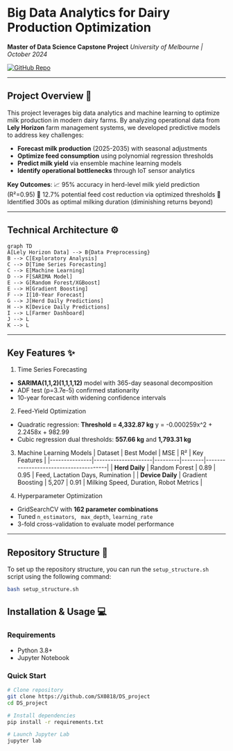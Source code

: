 # Big Data Analytics for Dairy Production Optimization

**Master of Data Science Capstone Project**
*University of Melbourne | October 2024*

[![GitHub Repo](https://img.shields.io/badge/View%20on%20GitHub-Repository-blue?logo=github)](https://github.com/SX0818/DS_project)


---

## Project Overview 🐄

This project leverages big data analytics and machine learning to optimize milk production in modern dairy farms. By analyzing operational data from **Lely Horizon** farm management systems, we developed predictive models to address key challenges:

- **Forecast milk production** (2025-2035) with seasonal adjustments
- **Optimize feed consumption** using polynomial regression thresholds
- **Predict milk yield** via ensemble machine learning models
- **Identify operational bottlenecks** through IoT sensor analytics

**Key Outcomes**:
📈 95% accuracy in herd-level milk yield prediction (R²=0.95)
🌾 12.7% potential feed cost reduction via optimized thresholds
🔄 Identified 300s as optimal milking duration (diminishing returns beyond)

---

## Technical Architecture ⚙️

```mermaid
graph TD
A[Lely Horizon Data] --> B{Data Preprocessing}
B --> C[Exploratory Analysis]
C --> D[Time Series Forecasting]
C --> E[Machine Learning]
D --> F[SARIMA Model]
E --> G[Random Forest/XGBoost]
E --> H[Gradient Boosting]
F --> I[10-Year Forecast]
G --> J[Herd Daily Predictions]
H --> K[Device Daily Predictions]
I --> L[Farmer Dashboard]
J --> L
K --> L
```
---
## Key Features ✨

1. Time Series Forecasting

- **SARIMA(1,1,2)(1,1,1,12)** model with 365-day seasonal decomposition
- ADF test (p=3.7e-5) confirmed stationarity
- 10-year forecast with widening confidence intervals

2. Feed-Yield Optimization

- Quadratic regression: **Threshold = 4,332.87 kg**
  y = -0.000259x^2 + 2.2458x + 982.99
- Cubic regression dual thresholds: **557.66 kg** and **1,793.31 kg**

3. Machine Learning Models
| Dataset       | Best Model          | MSE     | R²     | Key Features                          |
|---------------|---------------------|---------|--------|---------------------------------------|
| **Herd Daily** | Random Forest       | 0.89    | 0.95   | Feed, Lactation Days, Rumination      |
| **Device Daily** | Gradient Boosting  | 5,207   | 0.91   | Milking Speed, Duration, Robot Metrics |

4. Hyperparameter Optimization
- GridSearchCV with **162 parameter combinations**
- Tuned `n_estimators`, ` max_depth`, `learning_rate`
- 3-fold cross-validation to evaluate model performance
---

## Repository Structure 📂
To set up the repository structure, you can run the `setup_structure.sh` script using the following command:

```bash
bash setup_structure.sh
```

## Installation & Usage 💻
### Requirements
- Python 3.8+
- Jupyter Notebook

### Quick Start
```bash
# Clone repository
git clone https://github.com/SX0818/DS_project
cd DS_project

# Install dependencies
pip install -r requirements.txt

# Launch Jupyter Lab
jupyter lab
```











